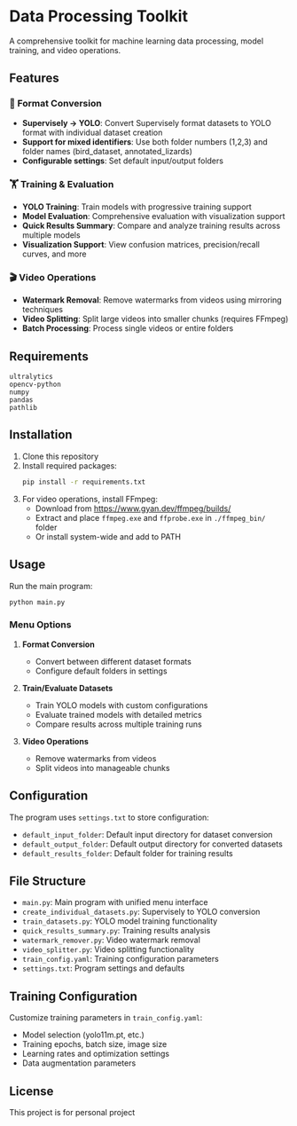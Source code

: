 # Data Processing Toolkit

A comprehensive toolkit for machine learning data processing, model training, and video operations.

## Features

### 🔄 Format Conversion
- **Supervisely → YOLO**: Convert Supervisely format datasets to YOLO format with individual dataset creation
- **Support for mixed identifiers**: Use both folder numbers (1,2,3) and folder names (bird_dataset, annotated_lizards)
- **Configurable settings**: Set default input/output folders

### 🏋️ Training & Evaluation
- **YOLO Training**: Train models with progressive training support
- **Model Evaluation**: Comprehensive evaluation with visualization support
- **Quick Results Summary**: Compare and analyze training results across multiple models
- **Visualization Support**: View confusion matrices, precision/recall curves, and more

### 🎬 Video Operations
- **Watermark Removal**: Remove watermarks from videos using mirroring techniques
- **Video Splitting**: Split large videos into smaller chunks (requires FFmpeg)
- **Batch Processing**: Process single videos or entire folders

## Requirements

```
ultralytics
opencv-python
numpy
pandas
pathlib
```

## Installation

1. Clone this repository
2. Install required packages:
   ```bash
   pip install -r requirements.txt
   ```
3. For video operations, install FFmpeg:
   - Download from https://www.gyan.dev/ffmpeg/builds/
   - Extract and place `ffmpeg.exe` and `ffprobe.exe` in `./ffmpeg_bin/` folder
   - Or install system-wide and add to PATH

## Usage

Run the main program:
```bash
python main.py
```

### Menu Options

1. **Format Conversion**
   - Convert between different dataset formats
   - Configure default folders in settings

2. **Train/Evaluate Datasets**
   - Train YOLO models with custom configurations
   - Evaluate trained models with detailed metrics
   - Compare results across multiple training runs

3. **Video Operations**
   - Remove watermarks from videos
   - Split videos into manageable chunks

## Configuration

The program uses `settings.txt` to store configuration:
- `default_input_folder`: Default input directory for dataset conversion
- `default_output_folder`: Default output directory for converted datasets
- `default_results_folder`: Default folder for training results

## File Structure

- `main.py`: Main program with unified menu interface
- `create_individual_datasets.py`: Supervisely to YOLO conversion
- `train_datasets.py`: YOLO model training functionality
- `quick_results_summary.py`: Training results analysis
- `watermark_remover.py`: Video watermark removal
- `video_splitter.py`: Video splitting functionality
- `train_config.yaml`: Training configuration parameters
- `settings.txt`: Program settings and defaults

## Training Configuration

Customize training parameters in `train_config.yaml`:
- Model selection (yolo11m.pt, etc.)
- Training epochs, batch size, image size
- Learning rates and optimization settings
- Data augmentation parameters

## License

This project is for personal project
